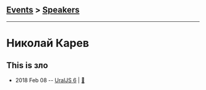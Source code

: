 ## [Events](../README.md) > [Speakers](../speakers.md)
---

# Николай Карев

## This is зло
- 2018 Feb 08 -- [UralJS 6](https://youtu.be/tQJ8YafbtUU)  | [:notebook:](https://goo.gl/Vc7c37)  

